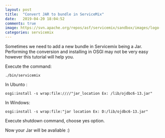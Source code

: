 ```yaml
---
layout: post
title:  "Convert JAR to bundle in ServiceMix"
date:   2019-04-20 18:04:52
comments: true
image: https://svn.apache.org/repos/asf/servicemix/sandbox/images/logo-smx-tm-feather.png
categories: servicemix
---
```

Sometimes we need to add a new bundle in Servicemix being a Jar.
Performing the conversion and installing in OSGI may not be very easy however this tutorial will help you.

Execute the command:

```
./bin/servicemix
```

In Ubunto :

```
osgi:install -s wrap:file:////"jar_location Ex: /lib/ojdbc6-13.jar"
```

In Windows:

```
osgi:install -s wrap:file:"jar location Ex: D:/lib/ojdbc6-13.jar"
```

Execute shutdown command, choose yes option.

Now your Jar will be avaliable :)

